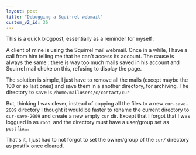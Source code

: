 ```yaml
---
layout: post
title: "Debugging a Squirrel webmail"
custom_v2_id: 36
---
```


<p>This is a quick blogpost, essentially as a reminder for myself :</p>
<p>A client of mine is using the Squirrel mail webmail. Once in a while, I have a call from him telling me that he can't access its account. The cause is always the same : there is way too much mails saved in his account and Squirrel mail choke on this, refusing to display the page.</p>
<p>The solution is simple, I just have to remove all the mails (except maybe the 100 or so last ones) and save them in a another directory, for archiving. The directory to save is <code>/home/mailusers/c/contact/cur</code></p>
<p>But, thinking I was clever, instead of copying all the files to a new <code>cur-save-2009</code> directory I thought it would be faster to rename the current directory to <code>cur-save-2009</code> and create a new empty <code>cur</code> dir. Except that I forgot that I was loggued in as <code>root </code>and the directory must have a user/group set as <code>postfix</code>...</p>
<p>That's it, I just had to not forgot to set the owner/group of the <code>cur/</code> directory as postfix once cleared.</p>